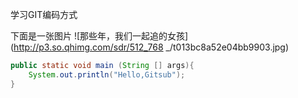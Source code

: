﻿学习GIT编码方式






下面是一张图片
![那些年，我们一起追的女孩](http://p3.so.qhimg.com/sdr/512_768
_/t013bc8a52e04bb9903.jpg)
```java
public static void main (String [] args){
	System.out.println("Hello,Gitsub");
}

```